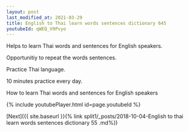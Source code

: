 ```yaml
---
layout: post
last_modified_at: 2021-03-29
title: English to Thai learn words sentences dictionary 645 
youtubeId: qWEQ_V9Pvyo
---
```

 
 
Helps to learn Thai words and sentences for English speakers.

Opportunitiy to repeat the words sentences. 

Practice Thai language. 
 
10 minutes practice every day. 
 
How to learn Thai words and sentences for English speakers 
 
{% include youtubePlayer.html id=page.youtubeId %}
 
 
[Next]({{ site.baseurl }}{% link  split1/_posts/2018-10-04-English to thai learn words sentences dictionary 55 .md%})
 

